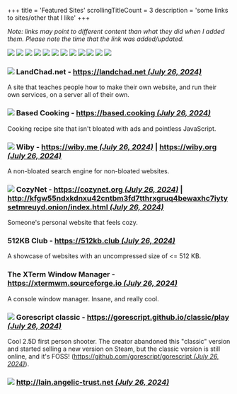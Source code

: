+++
title               = 'Featured Sites'
scrollingTitleCount = 3
description         = 'some links to sites/other that I like'
+++

*Note: links may point to different content than what they did when I added
them. Please note the time that the link was added/updated.*

[![](/buttons/gnu.org-emacs.gif)](https://www.gnu.org/software/emacs "Updated July 26, 2024")
[![](/buttons/shmage.xyz.gif)](https://shmage.xyz "Updated July 26, 2024")
[![](/buttons/geti2p.net.gif)](https://geti2p.net "Updated July 26, 2024")
[![](/buttons/keepassxc.org.gif)](https://keepassxc.org "Updated July 26, 2024")
[![](/buttons/librewolf.net.gif)](https://librewolf.net "Updated July 26, 2024")
[![](/buttons/torproject.org.gif)](https://torproject.org "Updated July 26, 2024")
[![](/buttons/gnu.org.gif)](https://gnu.org "Updated July 26, 2024")
[![](/buttons/kde.org.gif)](https://kde.org "Updated July 26, 2024")
[![](/buttons/ublockorigin.com.gif)](https://ublockorigin.com "Updated July 26, 2024")
[![](/buttons/debian.org.gif)](https://debian.org "Updated July 26, 2024")
[![](/buttons/nergen.net.gif)](https://nergen.net "Updated July 26, 2024")
[![](/buttons/getimiskon.xyz.gif)](https://getimiskon.xyz "Updated July 26, 2024")

### [![](/buttons/landchad.net.gif)](https://landchad.net) LandChad.net - [https://landchad.net *(July 26, 2024)*](https://landchad.net)

A site that teaches people how to make their own website, and run their own
services, on a server all of their own.

### [![](/buttons/based.cooking.gif)](https://based.cooking) Based Cooking - [https://based.cooking *(July 26, 2024)*](https://based.cooking)

Cooking recipe site that isn't bloated with ads and pointless JavaScript.

### [![](/buttons/wiby.me.gif)](https://wiby.me) Wiby - [https://wiby.me *(July 26, 2024)*](https://wiby.me) | [https://wiby.org *(July 26, 2024)*](https://wiby.org)

A non-bloated search engine for non-bloated websites.

### [![](/buttons/cozynet.org.gif)](https://cozynet.org) CozyNet - [https://cozynet.org *(July 26, 2024)*](https://cozynet.org) | [http://kfgw55ndxkdnxu42cntbm3fd7tthrxgruq4bewaxhc7iytysetmreuyd.onion/index.html *(July 26, 2024)*](http://kfgw55ndxkdnxu42cntbm3fd7tthrxgruq4bewaxhc7iytysetmreuyd.onion/index.html)

Someone's personal website that feels cozy.

### 512KB Club - [https://512kb.club *(July 26, 2024)*](https://512kb.club)

A showcase of websites with an uncompressed size of <= 512 KB.

### The XTerm Window Manager - [https://xtermwm.sourceforge.io *(July 26, 2024)*](https://xtermwm.sourceforge.io)

A console window manager. Insane, and really cool.

### [![](/buttons/gorescript.github.io.gif)](https://gorescript.github.io/classic/play) Gorescript classic - [https://gorescript.github.io/classic/play *(July 26, 2024)*](https://gorescript.github.io/classic/play)

Cool 2.5D first person shooter. The creator abandoned this "classic" version and
started selling a new version on Steam, but the classic version is still online,
and it's FOSS!
([https://github.com/gorescript/gorescript *(July 26, 2024)*](https://github.com/gorescript/gorescript)).

### [![](/buttons/lain.angelic-trust.net.gif)](https://lain.angelic-trust.net) [http://lain.angelic-trust.net *(July 26, 2024)*](http://lain.angelic-trust.net)
